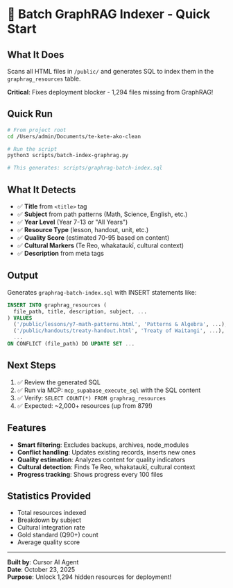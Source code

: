 # 🚀 Batch GraphRAG Indexer - Quick Start

## What It Does
Scans all HTML files in `/public/` and generates SQL to index them in the `graphrag_resources` table.

**Critical**: Fixes deployment blocker - 1,294 files missing from GraphRAG!

## Quick Run

```bash
# From project root
cd /Users/admin/Documents/te-kete-ako-clean

# Run the script
python3 scripts/batch-index-graphrag.py

# This generates: scripts/graphrag-batch-index.sql
```

## What It Detects

- ✅ **Title** from `<title>` tag
- ✅ **Subject** from path patterns (Math, Science, English, etc.)
- ✅ **Year Level** (Year 7-13 or "All Years")
- ✅ **Resource Type** (lesson, handout, unit, etc.)
- ✅ **Quality Score** (estimated 70-95 based on content)
- ✅ **Cultural Markers** (Te Reo, whakataukī, cultural context)
- ✅ **Description** from meta tags

## Output

Generates `graphrag-batch-index.sql` with INSERT statements like:

```sql
INSERT INTO graphrag_resources (
  file_path, title, description, subject, ...
) VALUES
  ('/public/lessons/y7-math-patterns.html', 'Patterns & Algebra', ...),
  ('/public/handouts/treaty-handout.html', 'Treaty of Waitangi', ...),
  ...
ON CONFLICT (file_path) DO UPDATE SET ...
```

## Next Steps

1. ✅ Review the generated SQL
2. ✅ Run via MCP: `mcp_supabase_execute_sql` with the SQL content
3. ✅ Verify: `SELECT COUNT(*) FROM graphrag_resources`
4. ✅ Expected: ~2,000+ resources (up from 879!)

## Features

- **Smart filtering**: Excludes backups, archives, node_modules
- **Conflict handling**: Updates existing records, inserts new ones
- **Quality estimation**: Analyzes content for quality indicators
- **Cultural detection**: Finds Te Reo, whakataukī, cultural context
- **Progress tracking**: Shows progress every 100 files

## Statistics Provided

- Total resources indexed
- Breakdown by subject
- Cultural integration rate
- Gold standard (Q90+) count
- Average quality score

---

**Built by**: Cursor AI Agent  
**Date**: October 23, 2025  
**Purpose**: Unlock 1,294 hidden resources for deployment!

